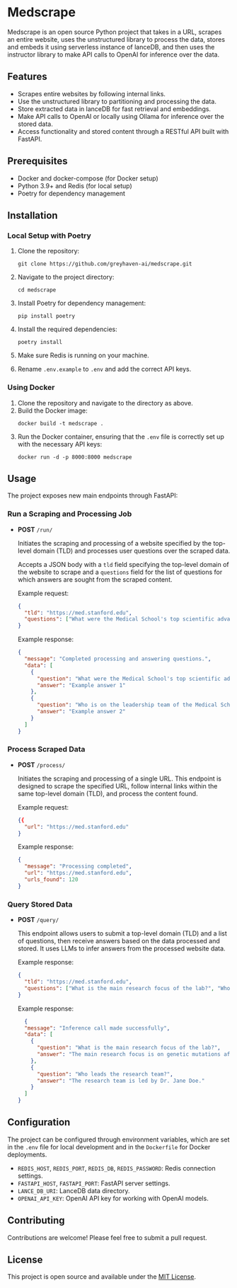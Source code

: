 # Medscrape

Medscrape is an open source Python project that takes in a URL, scrapes an entire website, uses the unstructured library to process the data, stores and embeds it using serverless instance of lanceDB, and then uses the instructor library to make API calls to OpenAI for inference over the data.

## Features

- Scrapes entire websites by following internal links.
- Use the unstructured library to partitioning and processing the data.
- Store extracted data in lanceDB for fast retrieval and embeddings.
- Make API calls to OpenAI or locally using Ollama for inference over the stored data.
- Access functionality and stored content through a RESTful API built with FastAPI.

## Prerequisites

- Docker and docker-compose (for Docker setup)
- Python 3.9+ and Redis (for local setup)
- Poetry for dependency management

## Installation

### Local Setup with Poetry

1. Clone the repository:

    ```
    git clone https://github.com/greyhaven-ai/medscrape.git
    ```

2. Navigate to the project directory:

    ```
    cd medscrape
    ```
3. Install Poetry for dependency management:
   ```
   pip install poetry
   ```
4. Install the required dependencies:
   ```
   poetry install
   ```

5. Make sure Redis is running on your machine.
4. Rename `.env.example` to `.env` and add the correct API keys.

### Using Docker

1. Clone the repository and navigate to the directory as above.
2. Build the Docker image:
   ```
   docker build -t medscrape .
   ```
3. Run the Docker container, ensuring that the `.env` file is correctly set up with the necessary API keys:
   ```
   docker run -d -p 8000:8000 medscrape
   ```

## Usage

The project exposes new main endpoints through FastAPI:

### Run a Scraping and Processing Job

- **POST** `/run/`

  Initiates the scraping and processing of a website specified by the top-level domain (TLD) and processes user questions over the scraped data.

  Accepts a JSON body with a `tld` field specifying the top-level domain of the website to scrape and a `questions` field for the list of questions for which answers are sought from the scraped content.

  Example request:
  ```json
  {
    "tld": "https://med.stanford.edu",
    "questions": ["What were the Medical School's top scientific advancements of 2023?", "Who is on the leadership team of the Medical School?"]
  }
  ```

  Example response:
  ```json
  {
    "message": "Completed processing and answering questions.",
    "data": [
      {
        "question": "What were the Medical School's top scientific advancements of 2023?",
        "answer": "Example answer 1"
      },
      {
        "question": "Who is on the leadership team of the Medical School?",
        "answer": "Example answer 2"
      }
    ]
  }
  ```

### Process Scraped Data

- **POST** `/process/`

  Initiates the scraping and processing of a single URL. This endpoint is designed to scrape the specified URL, follow internal links within the same top-level domain (TLD), and process the content found.

  Example request:
  ```json
  {{
    "url": "https://med.stanford.edu"
  }
  ```

  Example response:
  ```json
  {
    "message": "Processing completed",
    "url": "https://med.stanford.edu",
    "urls_found": 120
  }
  ```

### Query Stored Data

- **POST** `/query/`

  This endpoint allows users to submit a top-level domain (TLD) and a list of questions, then receive answers based on the data processed and stored. It uses LLMs to infer answers from the processed website data.

  Example response:
  ```json
  {
    "tld": "https://med.stanford.edu",
    "questions": ["What is the main research focus of the lab?", "Who leads the research team?"]
  }
  ```
  Example response:
  ```json
    {
    "message": "Inference call made successfully",
    "data": [
      {
        "question": "What is the main research focus of the lab?",
        "answer": "The main research focus is on genetic mutations affecting longevity."
      },
      {
        "question": "Who leads the research team?",
        "answer": "The research team is led by Dr. Jane Doe."
      }
    ]
  }
  ```


## Configuration

The project can be configured through environment variables, which are set in the `.env` file for local development and in the `Dockerfile` for Docker deployments.

- `REDIS_HOST`, `REDIS_PORT`, `REDIS_DB`, `REDIS_PASSWORD`: Redis connection settings.
- `FASTAPI_HOST`, `FASTAPI_PORT`: FastAPI server settings.
- `LANCE_DB_URI`: LanceDB data directory.
- `OPENAI_API_KEY`: OpenAI API key for working with OpenAI models.

## Contributing

Contributions are welcome! Please feel free to submit a pull request.

## License

This project is open source and available under the [MIT License](LICENSE).



